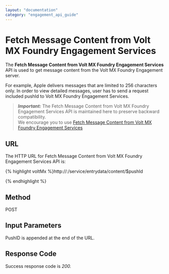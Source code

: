 ```yaml
---
layout: "documentation"
category: "engagement_api_guide"
---
```


# Fetch Message Content from Volt MX Foundry Engagement Services

The **Fetch Message Content from Volt MX Foundry Engagement Services** API is used to get message content from the Volt MX Foundry Engagement server.

For example, Apple delivers messages that are limited to 256 characters only. In order to view detailed messages, user has to send a request included pushId to Volt MX Foundry Engagement Services.

> **_Important:_** The Fetch Message Content from Volt MX Foundry Engagement Services API is maintained here to preserve backward compatibility.  
> We encourage you to use [Fetch Message Content from Volt MX Foundry Engagement Services](../Push_Message_APIs/Fetch_Message_Content_from_VoltMX_Foundry_Messaging.html)

## **URL**

The HTTP URL for Fetch Message Content from Volt MX Foundry Engagement Services API is:

{% highlight voltMx %}http://<host or ip>:<port>/service/entrydata/content/$pushId

{% endhighlight %}

## Method

POST

## Input Parameters

PushID is appended at the end of the URL.

## Response Code

Success response code is _200._
